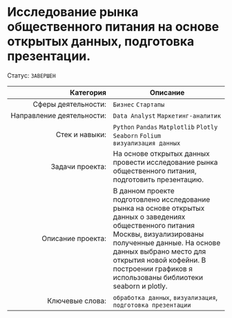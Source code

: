 # Исследование рынка общественного питания на основе открытых данных, подготовка презентации.
Статус: `ЗАВЕРШЕН`

| Категория               | Описание |
| ----------------------: | ---------|
|Сферы&nbsp;деятельности:|`Бизнес` `Стартапы`|
|Направление&nbsp;деятельности:|`Data Analyst` `Маркетинг-аналитик`|
|Стек&nbsp;и&nbsp;навыки:|`Python` `Pandas` `Matplotlib` `Plotly` `Seaborn` `Folium` <br/> `визуализация данных` <br/> |
|Задачи&nbsp;проекта:|На основе открытых данных провести исследование рынка общественного питания, подготовить презентацию.|
|Описание&nbsp;проекта:|В данном проекте подготовлено исследование рынка на основе открытых данных о заведениях общественного питания Москвы, визуализированы полученные данные. На основе данных выбрано место для открытия новой кофейни. В построении графиков я использованы библиотеки seaborn и plotly.|
|Ключевые&nbsp;слова:|`обработка данных`, `визуализация`, `подготовка презентации`|
